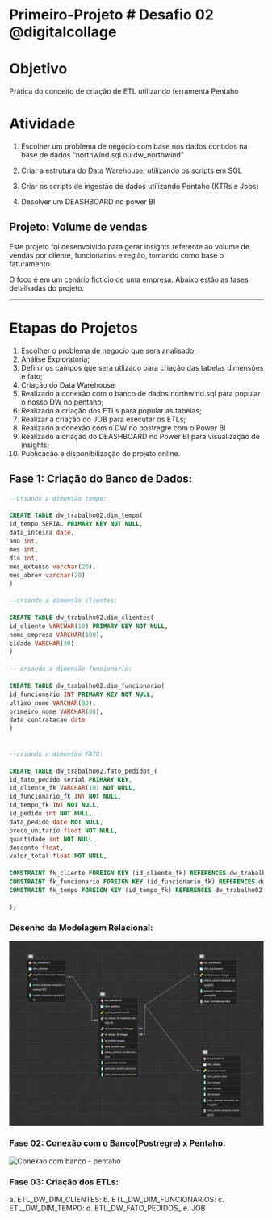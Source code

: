 # Primeiro-Projeto # Desafio 02 @digitalcollage

# Objetivo 
Prática do conceito de criação de ETL utilizando ferramenta Pentaho

# Atividade  
  1. Escolher um problema de negócio com base nos dados contidos na base de dados 
“northwind.sql ou dw_northwind”

  2. Criar a estrutura do Data Warehouse, utilizando os scripts em SQL 
  
  3. Criar os scripts de ingestão de dados utilizando Pentaho (KTRs e Jobs)

  4. Desolver um DEASHBOARD no power BI


## Projeto: Volume de vendas 

Este projeto foi desenvolvido para gerar insights referente ao volume de vendas por cliente, funcionarios e região, tomando como base o faturamento.

O foco é em um cenário fictício de uma empresa.
Abaixo estão as fases detalhadas do projeto.

---

# Etapas do Projetos 
  1. Escolher o problema de negocio que sera analisado;
  2. Análise Exploratória;
  3. Definir os campos que sera utlizado para criação das tabelas dimensões e fato;
  4. Criação do Data Warehouse
  5. Realizado a conexão com o banco de dados northwind.sql para popular o nosso DW no pentaho;
  6. Realizado a criação dos ETLs para popular as tabelas;
  7. Realizar a criação do JOB para executar os ETLs;
  8. Realizado a conexão com o DW no postregre com o Power BI
  9. Realizado a criação do DEASHBOARD no Power BI para visualização de insights;
  10. Publicação e disponibilização do projeto online.


## Fase 1: Criação do Banco de Dados:

```sql
--Criando a dimensão tempo:

CREATE TABLE dw_trabalho02.dim_tempo(
id_tempo SERIAL PRIMARY KEY NOT NULL,
data_inteira date,
ano int,
mes int,
dia int,
mes_extenso varchar(20),
mes_abrev varchar(20)
)

--criando a dimensão clientes:

CREATE TABLE dw_trabalho02.dim_clientes(
id_cliente VARCHAR(10) PRIMARY KEY NOT NULL,
nome_empresa VARCHAR(100),
cidade VARCHAR(30)
)

-- criando a dimensão funcionario:

CREATE TABLE dw_trabalho02.dim_funcionario(
id_funcionario INT PRIMARY KEY NOT NULL,
ultimo_nome VARCHAR(80),
primeiro_nome VARCHAR(80),
data_contratacao date
)


--criando a dimensão FATO:

CREATE TABLE dw_trabalho02.fato_pedidos_(
id_fato_pedido serial PRIMARY KEY,
id_cliente_fk VARCHAR(10) NOT NULL,
id_funcionario_fk INT NOT NULL,
id_tempo_fk INT NOT NULL,
id_pedido int NOT NULL,
data_pedido date NOT NULL,
preco_unitario float NOT NULL,
quantidade int NOT NULL,
desconto float,
valor_total float NOT NULL,

CONSTRAINT fk_cliente FOREIGN KEY (id_cliente_fk) REFERENCES dw_trabalho02.dim_clientes(id_cliente),
CONSTRAINT fk_funcionario FOREIGN KEY (id_funcionario_fk) REFERENCES dw_trabalho02.dim_funcionario(id_funcionario),
CONSTRAINT fk_tempo FOREIGN KEY (id_tempo_fk) REFERENCES dw_trabalho02.dim_tempo(id_tempo)

);

```

### Desenho da Modelagem Relacional:
<img src="https://github.com/sbandeiraf/Primeiro-Projeto/blob/main/Desenho%20da%20Modelagem%20Relacional.png" alt="Desenho da Modelagem Relacional" width="800"/>


### Fase 02: Conexão com o Banco(Postregre) x Pentaho:

<img src="https://github.com/sbandeiraf/Primeiro-Projeto/blob/main/Conex%C3%A3o%20entre%20o%20banco%20e%20pentaho.png" alt="Conexao com banco - pentaho" width="800"/>


### Fase 03: Criação dos ETLs:

  a. ETL_DW_DIM_CLIENTES:
  b. ETL_DW_DIM_FUNCIONARIOS:
  c. ETL_DW_DIM_TEMPO:
  d. ETL_DW_FATO_PEDIDOS_
  e. JOB




